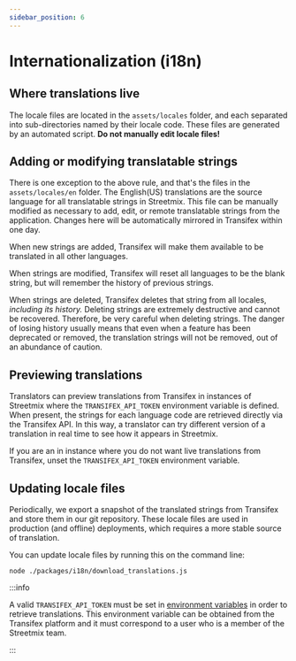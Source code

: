 ```yaml
---
sidebar_position: 6
---
```


# Internationalization (i18n)

## Where translations live

The locale files are located in the `assets/locales` folder, and each separated into sub-directories named by their locale code. These files are generated by an automated script. **Do not manually edit locale files!**

## Adding or modifying translatable strings

There is one exception to the above rule, and that's the files in the `assets/locales/en` folder. The English(US) translations are the source language for all translatable strings in Streetmix. This file can be manually modified as necessary to add, edit, or remote translatable strings from the application. Changes here will be automatically mirrored in Transifex within one day.

When new strings are added, Transifex will make them available to be translated in all other languages.

When strings are modified, Transifex will reset all languages to be the blank string, but will remember the history of previous strings.

When strings are deleted, Transifex deletes that string from all locales, _including its history._ Deleting strings are extremely destructive and cannot be recovered. Therefore, be very careful when deleting strings. The danger of losing history usually means that even when a feature has been deprecated or removed, the translation strings will not be removed, out of an abundance of caution.

## Previewing translations

Translators can preview translations from Transifex in instances of Streetmix where the `TRANSIFEX_API_TOKEN` environment variable is defined. When present, the strings for each language code are retrieved directly via the Transifex API. In this way, a translator can try different version of a translation in real time to see how it appears in Streetmix.

If you are an in instance where you do not want live translations from Transifex, unset the `TRANSIFEX_API_TOKEN` environment variable.

## Updating locale files

Periodically, we export a snapshot of the translated strings from Transifex and store them in our git repository. These locale files are used in production (and offline) deployments, which requires a more stable source of translation.

You can update locale files by running this on the command line:

```shell-session
node ./packages/i18n/download_translations.js
```

:::info

A valid `TRANSIFEX_API_TOKEN` must be set in [environment variables](../local-setup.md#env-vars) in order to retrieve translations. This environment variable can be obtained from the Transifex platform and it must correspond to a user who is a member of the Streetmix team.

:::
